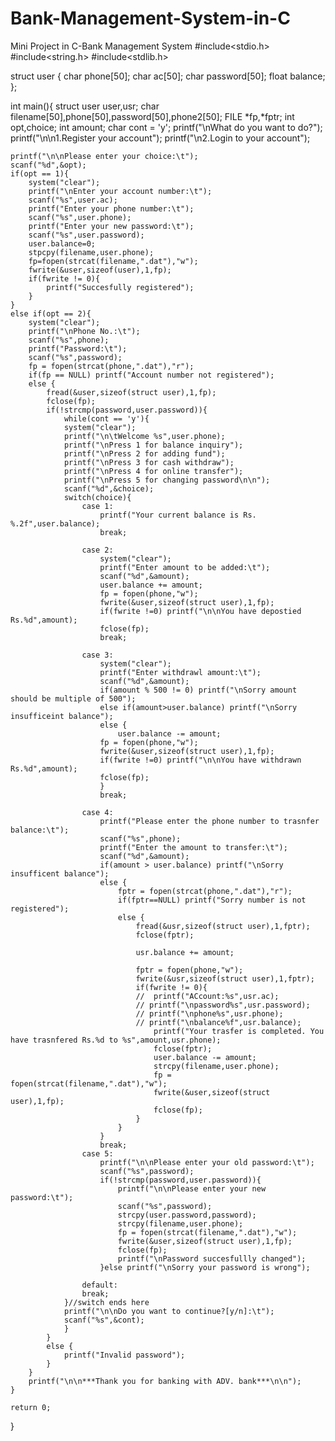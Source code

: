 # Bank-Management-System-in-C
Mini Project in C-Bank Management System
#include<stdio.h>
#include<string.h>
#include<stdlib.h>


struct user {
	char phone[50];
	char ac[50];
	char password[50];
	float balance;
};

int main(){
	struct user user,usr;
	char filename[50],phone[50],password[50],phone2[50];
	FILE *fp,*fptr;
	int opt,choice;
	int amount;
	char cont = 'y';
	printf("\nWhat do you want to do?");
	printf("\n\n1.Register your account");
	printf("\n2.Login to your account");

	printf("\n\nPlease enter your choice:\t");
	scanf("%d",&opt);
	if(opt == 1){
		system("clear");
		printf("\nEnter your account number:\t");
		scanf("%s",user.ac);
		printf("Enter your phone number:\t");
		scanf("%s",user.phone);
		printf("Enter your new password:\t");
		scanf("%s",user.password);
		user.balance=0;
		stpcpy(filename,user.phone);
		fp=fopen(strcat(filename,".dat"),"w");
		fwrite(&user,sizeof(user),1,fp);
		if(fwrite != 0){
			printf("Succesfully registered");
		}
	}
	else if(opt == 2){
		system("clear");
		printf("\nPhone No.:\t");
		scanf("%s",phone);
		printf("Password:\t");
		scanf("%s",password);
		fp = fopen(strcat(phone,".dat"),"r");
		if(fp == NULL) printf("Account number not registered");
		else {
			fread(&user,sizeof(struct user),1,fp);
			fclose(fp);
			if(!strcmp(password,user.password)){
				while(cont == 'y'){
				system("clear");
				printf("\n\tWelcome %s",user.phone);
				printf("\nPress 1 for balance inquiry");
				printf("\nPress 2 for adding fund");
				printf("\nPress 3 for cash withdraw");
				printf("\nPress 4 for online transfer");
				printf("\nPress 5 for changing password\n\n");
				scanf("%d",&choice);
				switch(choice){
					case 1:
						printf("Your current balance is Rs. %.2f",user.balance);
						break;

					case 2:
						system("clear");
						printf("Enter amount to be added:\t");
						scanf("%d",&amount);
						user.balance += amount;
						fp = fopen(phone,"w");
						fwrite(&user,sizeof(struct user),1,fp);
						if(fwrite !=0) printf("\n\nYou have depostied Rs.%d",amount);
						fclose(fp);
						break;

					case 3:
						system("clear");
						printf("Enter withdrawl amount:\t");
						scanf("%d",&amount);
						if(amount % 500 != 0) printf("\nSorry amount should be multiple of 500");
						else if(amount>user.balance) printf("\nSorry insufficeint balance");
						else {
							user.balance -= amount;
						fp = fopen(phone,"w");
						fwrite(&user,sizeof(struct user),1,fp);
						if(fwrite !=0) printf("\n\nYou have withdrawn Rs.%d",amount);
						fclose(fp);
						}
						break;
					
					case 4:
						printf("Please enter the phone number to trasnfer balance:\t");
						scanf("%s",phone);
						printf("Enter the amount to transfer:\t");
						scanf("%d",&amount);
						if(amount > user.balance) printf("\nSorry insufficent balance");
						else {
							fptr = fopen(strcat(phone,".dat"),"r");
							if(fptr==NULL) printf("Sorry number is not registered");
							else {
								fread(&usr,sizeof(struct user),1,fptr);
								fclose(fptr);
							
								usr.balance += amount;
								
								fptr = fopen(phone,"w");
								fwrite(&usr,sizeof(struct user),1,fptr);
								if(fwrite != 0){
								// 	printf("ACcount:%s",usr.ac);
								// printf("\npassword%s",usr.password);
								// printf("\nphone%s",usr.phone);
								// printf("\nbalance%f",usr.balance);
									printf("Your trasfer is completed. You have trasnfered Rs.%d to %s",amount,usr.phone);
									fclose(fptr);
									user.balance -= amount;
									strcpy(filename,user.phone);
									fp = fopen(strcat(filename,".dat"),"w");
									fwrite(&user,sizeof(struct user),1,fp);
									fclose(fp);
								}
							}
						}
						break;
					case 5:
						printf("\n\nPlease enter your old password:\t");
						scanf("%s",password);
						if(!strcmp(password,user.password)){
							printf("\n\nPlease enter your new password:\t");
							scanf("%s",password);
							strcpy(user.password,password);
							strcpy(filename,user.phone);
							fp = fopen(strcat(filename,".dat"),"w");
							fwrite(&user,sizeof(struct user),1,fp);
							fclose(fp);	
							printf("\nPassword succesfullly changed");
						}else printf("\nSorry your password is wrong");
					
					default:
					break;
				}//switch ends here
				printf("\n\nDo you want to continue?[y/n]:\t");
				scanf("%s",&cont);
				}
			}
			else {
				printf("Invalid password");
			}	
		}
		printf("\n\n***Thank you for banking with ADV. bank***\n\n");
	}
	
	return 0;
}
